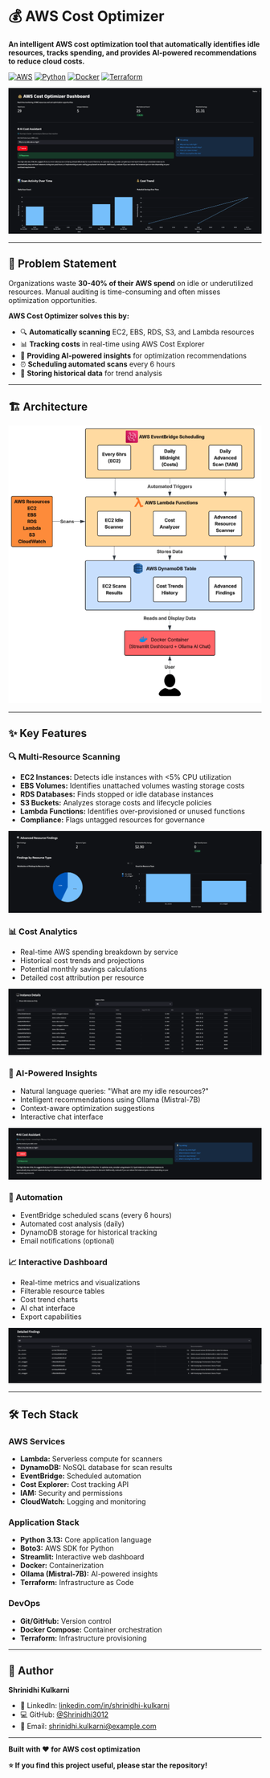 # 💰 AWS Cost Optimizer

**An intelligent AWS cost optimization tool that automatically identifies idle resources, tracks spending, and provides AI-powered recommendations to reduce cloud costs.**

[![AWS](https://img.shields.io/badge/AWS-Lambda%20%7C%20DynamoDB%20%7C%20EventBridge-orange)](https://aws.amazon.com/)
[![Python](https://img.shields.io/badge/Python-3.13-blue)](https://www.python.org/)
[![Docker](https://img.shields.io/badge/Docker-Enabled-blue)](https://www.docker.com/)
[![Terraform](https://img.shields.io/badge/Terraform-IaC-purple)](https://www.terraform.io/)

![Dashboard Overview](docs/images/dashboard-main.png)

---

## 🎯 Problem Statement

Organizations waste **30-40% of their AWS spend** on idle or underutilized resources. Manual auditing is time-consuming and often misses optimization opportunities.

**AWS Cost Optimizer solves this by:**
- 🔍 **Automatically scanning** EC2, EBS, RDS, S3, and Lambda resources
- 📊 **Tracking costs** in real-time using AWS Cost Explorer
- 🤖 **Providing AI-powered insights** for optimization recommendations
- ⏰ **Scheduling automated scans** every 6 hours
- 💾 **Storing historical data** for trend analysis

---

## 🏗️ Architecture

![System Architecture](docs/images/architecture-diagram.png)

---

## ✨ Key Features

### 🔍 Multi-Resource Scanning
- **EC2 Instances:** Detects idle instances with <5% CPU utilization
- **EBS Volumes:** Identifies unattached volumes wasting storage costs
- **RDS Databases:** Finds stopped or idle database instances
- **S3 Buckets:** Analyzes storage costs and lifecycle policies
- **Lambda Functions:** Identifies over-provisioned or unused functions
- **Compliance:** Flags untagged resources for governance

![Advanced Resource Findings](docs/images/advanced-findings.png)

### 📊 Cost Analytics
- Real-time AWS spending breakdown by service
- Historical cost trends and projections
- Potential monthly savings calculations
- Detailed cost attribution per resource

![Instance Details](docs/images/instance-details.png)

### 🤖 AI-Powered Insights
- Natural language queries: "What are my idle resources?"
- Intelligent recommendations using Ollama (Mistral-7B)
- Context-aware optimization suggestions
- Interactive chat interface

![AI Cost Assistant](docs/images/ai-chat.png)

### 🚀 Automation
- EventBridge scheduled scans (every 6 hours)
- Automated cost analysis (daily)
- DynamoDB storage for historical tracking
- Email notifications (optional)

### 📈 Interactive Dashboard
- Real-time metrics and visualizations
- Filterable resource tables
- Cost trend charts
- AI chat interface
- Export capabilities

![Detailed Findings Table](docs/images/detailed-findings.png)

---

## 🛠️ Tech Stack

### AWS Services
- **Lambda:** Serverless compute for scanners
- **DynamoDB:** NoSQL database for scan results
- **EventBridge:** Scheduled automation
- **Cost Explorer:** Cost tracking API
- **IAM:** Security and permissions
- **CloudWatch:** Logging and monitoring

### Application Stack
- **Python 3.13:** Core application language
- **Boto3:** AWS SDK for Python
- **Streamlit:** Interactive web dashboard
- **Docker:** Containerization
- **Ollama (Mistral-7B):** AI-powered insights
- **Terraform:** Infrastructure as Code

### DevOps
- **Git/GitHub:** Version control
- **Docker Compose:** Container orchestration
- **Terraform:** Infrastructure provisioning

---

## 👤 Author

**Shrinidhi Kulkarni**
- 🔗 LinkedIn: [linkedin.com/in/shrinidhi-kulkarni](https://linkedin.com/in/shrinidhi-kulkarni)
- 💻 GitHub: [@Shrinidhi3012](https://github.com/Shrinidhi3012)
- 📧 Email: shrinidhi.kulkarni@example.com

---
**Built with ❤️ for AWS cost optimization**

**⭐ If you find this project useful, please star the repository!**